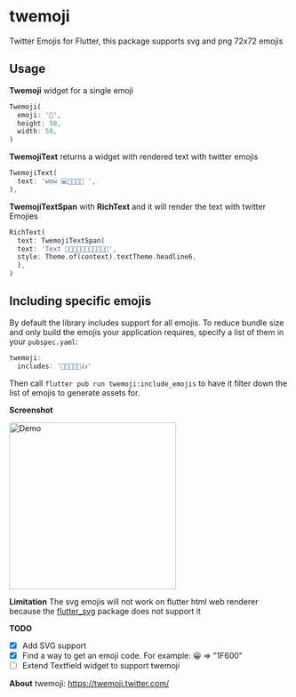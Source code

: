 # twemoji

Twitter Emojis for Flutter, this package supports svg and png 72x72 emojis

## Usage

**Twemoji** widget for a single emoji

```dart
Twemoji(
  emoji: '🍕',
  height: 50,
  width: 50,
)
```

**TwemojiText** returns a widget with rendered text with twitter emojis

```dart
TwemojiText(
  text: 'wow 💻👩‍💻👨‍💻 ',
),
```

**TwemojiTextSpan** with **RichText** and it will render the text with twitter Emojies

```dart
RichText(
  text: TwemojiTextSpan(
  text: 'Text 🍕🍔🌭🍿🧂🥓🥨🥐🍞🥞🥞',
  style: Theme.of(context).textTheme.headline6,
  ),
)
```

## Including specific emojis

By default the library includes support for all emojis. To reduce bundle size and only build the emojis your application requires, specify a list of them in your `pubspec.yaml`:

```dart
twemoji:
  includes: '👩‍👩‍👧‍👧👏👍'
```

Then call `flutter pub run twemoji:include_emojis` to have it filter down the list of emojis to generate assets for.

**Screenshot**

<img width="300px" alt="Demo" src="https://github.com/bigblackclock/twemoji/raw/master/art/2.png"/>

**Limitation**
The svg emojis will not work on flutter html web renderer because the
[flutter_svg](https://pub.dev/packages/flutter_svg "flutter_svg") package does not support it

**TODO**

-   [x] Add SVG support
-   [x] Find a way to get an emoji code. For example: 😀 => "1F600"
-   [ ] Extend Textfield widget to support twemoji

**About**
twemoji: https://twemoji.twitter.com/
